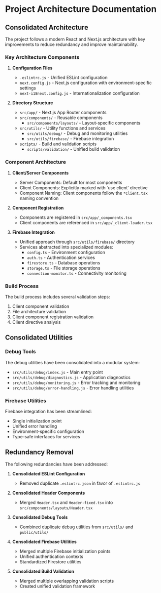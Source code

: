 # Project Architecture Documentation

## Consolidated Architecture

The project follows a modern React and Next.js architecture with key improvements to reduce redundancy and improve maintainability.

### Key Architecture Components

1. **Configuration Files**

   - `.eslintrc.js` - Unified ESLint configuration
   - `next.config.js` - Next.js configuration with environment-specific settings
   - `next-i18next.config.js` - Internationalization configuration

2. **Directory Structure**
   - `src/app/` - Next.js App Router components
   - `src/components/` - Reusable components
     - `src/components/layouts/` - Layout-specific components
   - `src/utils/` - Utility functions and services
     - `src/utils/debug/` - Debug and monitoring utilities
     - `src/utils/firebase/` - Firebase integration
   - `scripts/` - Build and validation scripts
     - `scripts/validation/` - Unified build validation

### Component Architecture

1. **Client/Server Components**

   - Server Components: Default for most components
   - Client Components: Explicitly marked with 'use client' directive
   - Component Naming: Client components follow the `*Client.tsx` naming convention

2. **Component Registration**

   - Components are registered in `src/app/_components.tsx`
   - Client components are referenced in `src/app/_client-loader.tsx`

3. **Firebase Integration**
   - Unified approach through `src/utils/firebase/` directory
   - Services abstracted into specialized modules:
     - `config.ts` - Environment configuration
     - `auth.ts` - Authentication services
     - `firestore.ts` - Database operations
     - `storage.ts` - File storage operations
     - `connection-monitor.ts` - Connectivity monitoring

### Build Process

The build process includes several validation steps:

1. Client component validation
2. File architecture validation
3. Client component registration validation
4. Client directive analysis

## Consolidated Utilities

### Debug Tools

The debug utilities have been consolidated into a modular system:

- `src/utils/debug/index.js` - Main entry point
- `src/utils/debug/diagnostics.js` - Application diagnostics
- `src/utils/debug/monitoring.js` - Error tracking and monitoring
- `src/utils/debug/error-handling.js` - Error handling utilities

### Firebase Utilities

Firebase integration has been streamlined:

- Single initialization point
- Unified error handling
- Environment-specific configuration
- Type-safe interfaces for services

## Redundancy Removal

The following redundancies have been addressed:

1. **Consolidated ESLint Configuration**

   - Removed duplicate `.eslintrc.json` in favor of `.eslintrc.js`

2. **Consolidated Header Components**

   - Merged `Header.tsx` and `Header-fixed.tsx` into `src/components/layouts/Header.tsx`

3. **Consolidated Debug Tools**

   - Combined duplicate debug utilities from `src/utils/` and `public/utils/`

4. **Consolidated Firebase Utilities**

   - Merged multiple Firebase initialization points
   - Unified authentication contexts
   - Standardized Firestore utilities

5. **Consolidated Build Validation**
   - Merged multiple overlapping validation scripts
   - Created unified validation framework
